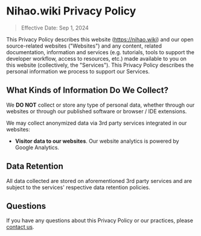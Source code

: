 # Nihao.wiki Privacy Policy

> Effective Date: Sep 1, 2024

This Privacy Policy describes this website (https://nihao.wiki) and our open source-related websites ("Websites") and any content, related documentation, information and services (e.g. tutorials, tools to support the developer workflow, access to resources, etc.) made available to you on this website (collectively, the "Services"). This Privacy Policy describes the personal information we process to support our Services.

## What Kinds of Information Do We Collect?

We **DO NOT** collect or store any type of personal data, whether through our websites or through our published software or browser / IDE extensions.

We may collect anonymized data via 3rd party services integrated in our websites:

- **Visitor data to our websites**. Our website analytics is powered by Google Analytics.

## Data Retention

All data collected are stored on aforementioned 3rd party services and are subject to the services' respective data retention policies.

## Questions

If you have any questions about this Privacy Policy or our practices, please [contact us](/contact).